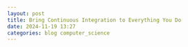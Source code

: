 ```yaml
---
layout: post
title: Bring Continuous Integration to Everything You Do
date: 2024-11-19 13:27
categories: blog computer_science
---
```

